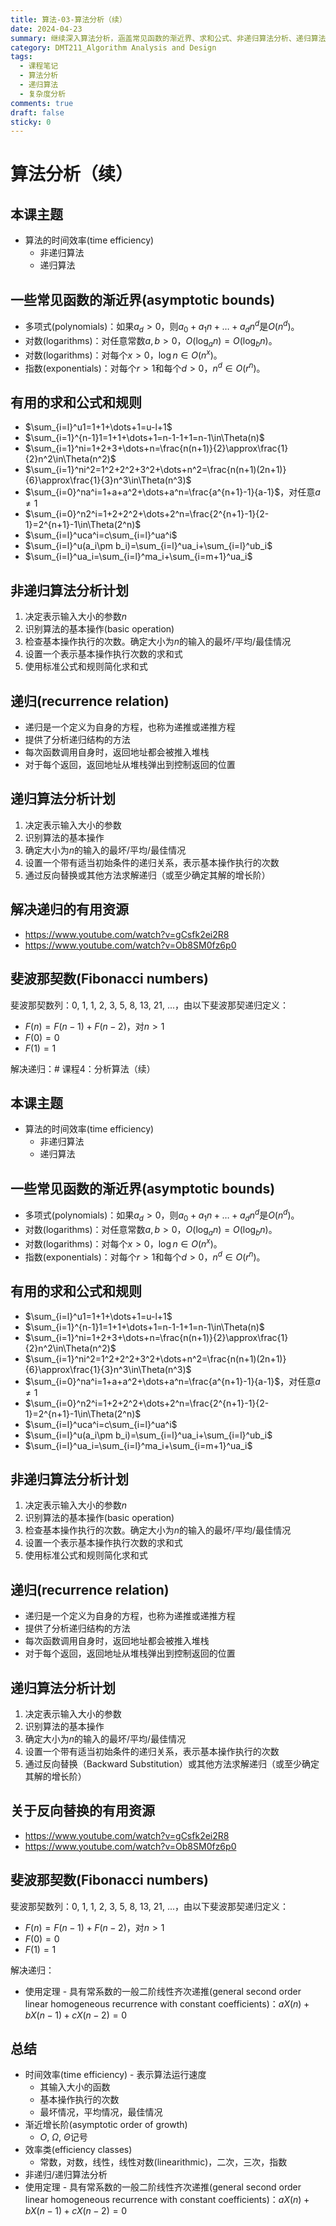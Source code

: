 ```yaml
---
title: 算法-03-算法分析（续）
date: 2024-04-23
summary: 继续深入算法分析，涵盖常见函数的渐近界、求和公式、非递归算法分析、递归算法分析、递归关系求解以及斐波那契数列的递归分析方法。
category: DMT211_Algorithm Analysis and Design
tags:
  - 课程笔记
  - 算法分析
  - 递归算法
  - 复杂度分析
comments: true
draft: false
sticky: 0
---
```

# 算法分析（续）

## 本课主题
- 算法的时间效率(time efficiency)
  - 非递归算法
  - 递归算法

## 一些常见函数的渐近界(asymptotic bounds)
- 多项式(polynomials)：如果$a_d>0$，则$a_0+a_1n+\dots+a_dn^d$是$O(n^d)$。
- 对数(logarithms)：对任意常数$a,b>0$，$O(\log_an)=O(\log_bn)$。
- 对数(logarithms)：对每个$x>0$，$\log n\in O(n^x)$。
- 指数(exponentials)：对每个$r>1$和每个$d>0$，$n^d\in O(r^n)$。

## 有用的求和公式和规则
- $\sum_{i=l}^u1=1+1+\dots+1=u-l+1$
- $\sum_{i=1}^{n-1}1=1+1+\dots+1=n-1-1+1=n-1\in\Theta(n)$
- $\sum_{i=1}^ni=1+2+3+\dots+n=\frac{n(n+1)}{2}\approx\frac{1}{2}n^2\in\Theta(n^2)$
- $\sum_{i=1}^ni^2=1^2+2^2+3^2+\dots+n^2=\frac{n(n+1)(2n+1)}{6}\approx\frac{1}{3}n^3\in\Theta(n^3)$
- $\sum_{i=0}^na^i=1+a+a^2+\dots+a^n=\frac{a^{n+1}-1}{a-1}$，对任意$a\neq1$
- $\sum_{i=0}^n2^i=1+2+2^2+\dots+2^n=\frac{2^{n+1}-1}{2-1}=2^{n+1}-1\in\Theta(2^n)$
- $\sum_{i=l}^uca^i=c\sum_{i=l}^ua^i$
- $\sum_{i=l}^u(a_i\pm b_i)=\sum_{i=l}^ua_i+\sum_{i=l}^ub_i$
- $\sum_{i=l}^ua_i=\sum_{i=l}^ma_i+\sum_{i=m+1}^ua_i$

## 非递归算法分析计划
1. 决定表示输入大小的参数$n$
2. 识别算法的基本操作(basic operation)
3. 检查基本操作执行的次数。确定大小为$n$的输入的最坏/平均/最佳情况
4. 设置一个表示基本操作执行次数的求和式
5. 使用标准公式和规则简化求和式

## 递归(recurrence relation)
- 递归是一个定义为自身的方程，也称为递推或递推方程
- 提供了分析递归结构的方法
- 每次函数调用自身时，返回地址都会被推入堆栈
- 对于每个返回，返回地址从堆栈弹出到控制返回的位置

## 递归算法分析计划
1. 决定表示输入大小的参数
2. 识别算法的基本操作
3. 确定大小为$n$的输入的最坏/平均/最佳情况  
4. 设置一个带有适当初始条件的递归关系，表示基本操作执行的次数
5. 通过反向替换或其他方法求解递归（或至少确定其解的增长阶）

## 解决递归的有用资源
- https://www.youtube.com/watch?v=gCsfk2ei2R8
- https://www.youtube.com/watch?v=Ob8SM0fz6p0

## 斐波那契数(Fibonacci numbers)
斐波那契数列：0, 1, 1, 2, 3, 5, 8, 13, 21, ...，由以下斐波那契递归定义：
- $F(n)=F(n-1)+F(n-2)$，对$n>1$
- $F(0)=0$
- $F(1)=1$

解决递归：# 课程4：分析算法（续）

## 本课主题
- 算法的时间效率(time efficiency)
  - 非递归算法
  - 递归算法

## 一些常见函数的渐近界(asymptotic bounds)
- 多项式(polynomials)：如果$a_d>0$，则$a_0+a_1n+\dots+a_dn^d$是$O(n^d)$。
- 对数(logarithms)：对任意常数$a,b>0$，$O(\log_an)=O(\log_bn)$。
- 对数(logarithms)：对每个$x>0$，$\log n\in O(n^x)$。
- 指数(exponentials)：对每个$r>1$和每个$d>0$，$n^d\in O(r^n)$。

## 有用的求和公式和规则
- $\sum_{i=l}^u1=1+1+\dots+1=u-l+1$
- $\sum_{i=1}^{n-1}1=1+1+\dots+1=n-1-1+1=n-1\in\Theta(n)$
- $\sum_{i=1}^ni=1+2+3+\dots+n=\frac{n(n+1)}{2}\approx\frac{1}{2}n^2\in\Theta(n^2)$
- $\sum_{i=1}^ni^2=1^2+2^2+3^2+\dots+n^2=\frac{n(n+1)(2n+1)}{6}\approx\frac{1}{3}n^3\in\Theta(n^3)$
- $\sum_{i=0}^na^i=1+a+a^2+\dots+a^n=\frac{a^{n+1}-1}{a-1}$，对任意$a\neq1$
- $\sum_{i=0}^n2^i=1+2+2^2+\dots+2^n=\frac{2^{n+1}-1}{2-1}=2^{n+1}-1\in\Theta(2^n)$
- $\sum_{i=l}^uca^i=c\sum_{i=l}^ua^i$
- $\sum_{i=l}^u(a_i\pm b_i)=\sum_{i=l}^ua_i+\sum_{i=l}^ub_i$
- $\sum_{i=l}^ua_i=\sum_{i=l}^ma_i+\sum_{i=m+1}^ua_i$

## 非递归算法分析计划
1. 决定表示输入大小的参数$n$
2. 识别算法的基本操作(basic operation)
3. 检查基本操作执行的次数。确定大小为$n$的输入的最坏/平均/最佳情况
4. 设置一个表示基本操作执行次数的求和式
5. 使用标准公式和规则简化求和式

## 递归(recurrence relation)
- 递归是一个定义为自身的方程，也称为递推或递推方程
- 提供了分析递归结构的方法
- 每次函数调用自身时，返回地址都会被推入堆栈
- 对于每个返回，返回地址从堆栈弹出到控制返回的位置

## 递归算法分析计划
1. 决定表示输入大小的参数
2. 识别算法的基本操作
3. 确定大小为$n$的输入的最坏/平均/最佳情况  
4. 设置一个带有适当初始条件的递归关系，表示基本操作执行的次数
5. 通过反向替换（Backward Substitution）或其他方法求解递归（或至少确定其解的增长阶）

## 关于反向替换的有用资源
- https://www.youtube.com/watch?v=gCsfk2ei2R8
- https://www.youtube.com/watch?v=Ob8SM0fz6p0

## 斐波那契数(Fibonacci numbers)
斐波那契数列：0, 1, 1, 2, 3, 5, 8, 13, 21, ...，由以下斐波那契递归定义：
- $F(n)=F(n-1)+F(n-2)$，对$n>1$
- $F(0)=0$
- $F(1)=1$

解决递归：
- 使用定理 - 具有常系数的一般二阶线性齐次递推(general second order linear homogeneous recurrence with constant coefficients)：$aX(n)+bX(n-1)+cX(n-2)=0$

## 总结
- 时间效率(time efficiency) - 表示算法运行速度
  - 其输入大小的函数
  - 基本操作执行的次数
  - 最坏情况，平均情况，最佳情况
- 渐近增长阶(asymptotic order of growth)
  - $O$, $\Omega$, $\Theta$记号
- 效率类(efficiency classes)
  - 常数，对数，线性，线性对数(linearithmic)，二次，三次，指数
- 非递归/递归算法分析
- 使用定理 - 具有常系数的一般二阶线性齐次递推(general second order linear homogeneous recurrence with constant coefficients)：$aX(n)+bX(n-1)+cX(n-2)=0$